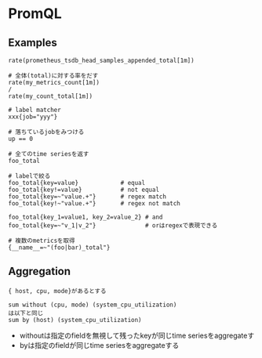 # PromQL

## Examples

```text
rate(prometheus_tsdb_head_samples_appended_total[1m])

# 全体(total)に対する率をだす
rate(my_metrics_count[1m])
/
rate(my_count_total[1m])

# label matcher
xxx{job="yyy"}

# 落ちているjobをみつける
up == 0

# 全てのtime seriesを返す
foo_total

# labelで絞る
foo_total{key=value}            # equal
foo_total{key!=value}           # not equal
foo_total{key=~"value.+"}       # regex match
foo_total{key!~"value.+"}       # regex not match

foo_total{key_1=value1, key_2=value_2} # and
foo_total{key=~"v_1|v_2"}              # orはregexで表現できる

# 複数のmetricsを取得
{__name__=~"(foo|bar)_total"}
```

## Aggregation


```
{ host, cpu, mode}があるとする

sum without (cpu, mode) (system_cpu_utilization)
は以下と同じ
sum by (host) (system_cpu_utilization) 
```

* withoutは指定のfieldを無視して残ったkeyが同じtime seriesをaggregateす
* byは指定のfieldが同じtime seriesをaggregateする
